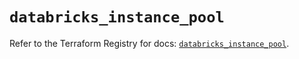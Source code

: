 # `databricks_instance_pool`

Refer to the Terraform Registry for docs: [`databricks_instance_pool`](https://registry.terraform.io/providers/databricks/databricks/1.64.1/docs/resources/instance_pool).
